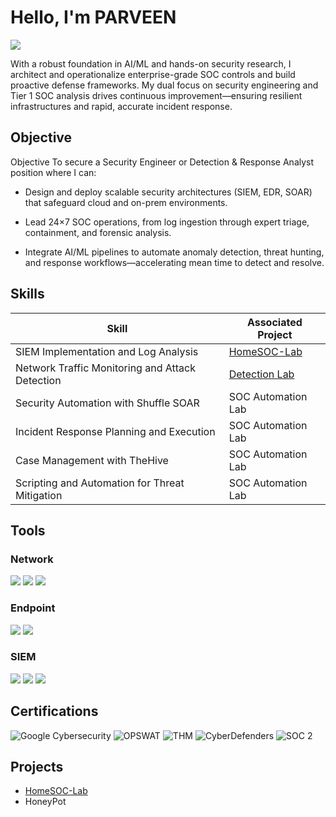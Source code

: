 # Hello, I'm PARVEEN
<a href="https://www.linkedin.com/in/parveen-birthaliya-66b413314"><img src="https://img.shields.io/badge/-LinkedIn-0072b1?&style=for-the-badge&logo=linkedin&logoColor=white" /></a>


With a robust foundation in AI/ML and hands-on security research, I architect and operationalize enterprise-grade SOC controls and build proactive defense frameworks. My dual focus on security engineering and Tier 1 SOC analysis drives continuous improvement—ensuring resilient infrastructures and rapid, accurate incident response.

## Objective
Objective
To secure a Security Engineer or Detection & Response Analyst position where I can:

* Design and deploy scalable security architectures (SIEM, EDR, SOAR) that safeguard cloud and on-prem environments.

* Lead 24×7 SOC operations, from log ingestion through expert triage, containment, and forensic analysis.

* Integrate AI/ML pipelines to automate anomaly detection, threat hunting, and response workflows—accelerating mean time to detect and resolve.

## Skills


| Skill                                         | Associated Project         |
|-----------------------------------------------|----------------------------|
| SIEM Implementation and Log Analysis          | <a href="https://github.com/Parveen-Birthaliya/HomeSOC-Lab">HomeSOC-Lab</a>|
| Network Traffic Monitoring and Attack Detection | <a href="https://google.com">Detection Lab</a>|
| Security Automation with Shuffle SOAR         | SOC Automation Lab|
| Incident Response Planning and Execution      | SOC Automation Lab|
| Case Management with TheHive                  | SOC Automation Lab|
| Scripting and Automation for Threat Mitigation | SOC Automation Lab|

## Tools

### Network
<div>
    <img src="https://img.shields.io/badge/-Wireshark-1679A7?&style=for-the-badge&logo=Wireshark&logoColor=white" />
    <img src="https://img.shields.io/badge/-NetworkMiner-EF3B2D?&style=for-the-badge&logo=NetworkMiner&logoColor=white" />
    <img src="https://img.shields.io/badge/-Zeek-777BB4?&style=for-the-badge&logo=Zeek&logoColor=white" />
</div>

### Endpoint
<div>
    <img src="https://img.shields.io/badge/-Microsoft_Defender_for_Endpoint-00A4EF?&style=for-the-badge&logo=Microsoft&logoColor=white" />
    <img src="https://img.shields.io/badge/-Sysmon-4B275F?&style=for-the-badge&logo=Velociraptor&logoColor=white" />
</div>

### SIEM
<div>
    <img src="https://img.shields.io/badge/ELK_Stack-0078D4?&style=for-the-badge&logo=Microsoft&logoColor=white" />
    <img src="https://img.shields.io/badge/-osTicket-000000?&style=for-the-badge&logo=Splunk&logoColor=white" />
    <img src="https://img.shields.io/badge/-TheHive-005571?&style=for-the-badge&logo=Elastic&logoColor=white" />
</div>

## Certifications

  <div> 
    <img src="https://img.shields.io/badge/-Google_Professional_Cyber_Security-4285F4?style=for-the-badge&logo=Google&logoColor=white" alt="Google Cybersecurity" />
    <img src="https://img.shields.io/badge/-OPSWAT-FF6F00?style=for-the-badge&logo=OPSWAT&logoColor=white" alt="OPSWAT" /> 
    <img src="https://img.shields.io/badge/-TryHackMe-22C55E?style=for-the-badge&logo=TryHackMe&logoColor=white" alt="THM" /> 
    <img src="https://img.shields.io/badge/-CyberDefenders_SOC-8B008B?style=for-the-badge&logoColor=white" alt="CyberDefenders" /> 
    <img src="https://img.shields.io/badge/-SOC 2-000000?style=for-the-badge&logo=HackTheBox&logoColor=white" alt="SOC 2" /> </div>
</div>

## Projects
- <a href="https://github.com/Parveen-Birthaliya/HomeSOC-Lab">HomeSOC-Lab</a>
- HoneyPot
